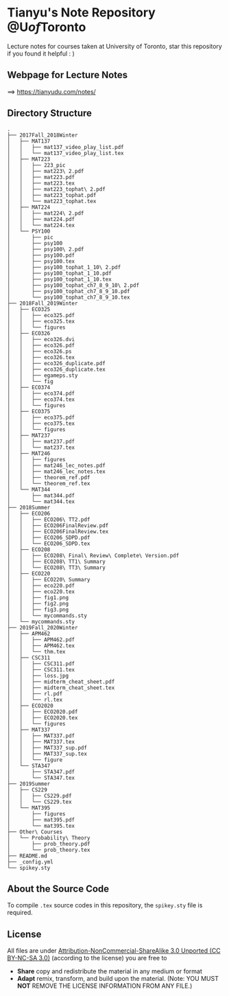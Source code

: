 # Tianyu's Note Repository @U*of*Toronto

Lecture notes for courses taken at University of Toronto, star this repository if you found it helpful : )

## Webpage for Lecture Notes

==> https://tianyudu.com/notes/

## Directory Structure

```text
.
├── 2017Fall_2018Winter
│   ├── MAT137
│   │   ├── mat137_video_play_list.pdf
│   │   └── mat137_video_play_list.tex
│   ├── MAT223
│   │   ├── 223_pic
│   │   ├── mat223\ 2.pdf
│   │   ├── mat223.pdf
│   │   ├── mat223.tex
│   │   ├── mat223_tophat\ 2.pdf
│   │   ├── mat223_tophat.pdf
│   │   └── mat223_tophat.tex
│   ├── MAT224
│   │   ├── mat224\ 2.pdf
│   │   ├── mat224.pdf
│   │   └── mat224.tex
│   └── PSY100
│       ├── pic
│       ├── psy100
│       ├── psy100\ 2.pdf
│       ├── psy100.pdf
│       ├── psy100.tex
│       ├── psy100_tophat_1_10\ 2.pdf
│       ├── psy100_tophat_1_10.pdf
│       ├── psy100_tophat_1_10.tex
│       ├── psy100_tophat_ch7_8_9_10\ 2.pdf
│       ├── psy100_tophat_ch7_8_9_10.pdf
│       └── psy100_tophat_ch7_8_9_10.tex
├── 2018Fall_2019Winter
│   ├── ECO325
│   │   ├── eco325.pdf
│   │   ├── eco325.tex
│   │   └── figures
│   ├── ECO326
│   │   ├── eco326.dvi
│   │   ├── eco326.pdf
│   │   ├── eco326.ps
│   │   ├── eco326.tex
│   │   ├── eco326_duplicate.pdf
│   │   ├── eco326_duplicate.tex
│   │   ├── egameps.sty
│   │   └── fig
│   ├── ECO374
│   │   ├── eco374.pdf
│   │   ├── eco374.tex
│   │   └── figures
│   ├── ECO375
│   │   ├── eco375.pdf
│   │   ├── eco375.tex
│   │   └── figures
│   ├── MAT237
│   │   ├── mat237.pdf
│   │   └── mat237.tex
│   ├── MAT246
│   │   ├── figures
│   │   ├── mat246_lec_notes.pdf
│   │   ├── mat246_lec_notes.tex
│   │   ├── theorem_ref.pdf
│   │   └── theorem_ref.tex
│   └── MAT344
│       ├── mat344.pdf
│       └── mat344.tex
├── 2018Summer
│   ├── ECO206
│   │   ├── ECO206\ TT2.pdf
│   │   ├── ECO206FinalReview.pdf
│   │   ├── ECO206FinalReview.tex
│   │   ├── ECO206_SDPD.pdf
│   │   └── ECO206_SDPD.tex
│   ├── ECO208
│   │   ├── ECO208\ Final\ Review\ Complete\ Version.pdf
│   │   ├── ECO208\ TT1\ Summary
│   │   └── ECO208\ TT3\ Summary
│   ├── ECO220
│   │   ├── ECO220\ Summary
│   │   ├── eco220.pdf
│   │   ├── eco220.tex
│   │   ├── fig1.png
│   │   ├── fig2.png
│   │   ├── fig3.png
│   │   └── mycommands.sty
│   └── mycommands.sty
├── 2019Fall_2020Winter
│   ├── APM462
│   │   ├── APM462.pdf
│   │   ├── APM462.tex
│   │   └── thm.tex
│   ├── CSC311
│   │   ├── CSC311.pdf
│   │   ├── CSC311.tex
│   │   ├── loss.jpg
│   │   ├── midterm_cheat_sheet.pdf
│   │   ├── midterm_cheat_sheet.tex
│   │   ├── rl.pdf
│   │   └── rl.tex
│   ├── ECO2020
│   │   ├── ECO2020.pdf
│   │   ├── ECO2020.tex
│   │   └── figures
│   ├── MAT337
│   │   ├── MAT337.pdf
│   │   ├── MAT337.tex
│   │   ├── MAT337_sup.pdf
│   │   ├── MAT337_sup.tex
│   │   └── figure
│   └── STA347
│       ├── STA347.pdf
│       └── STA347.tex
├── 2019Summer
│   ├── CS229
│   │   ├── CS229.pdf
│   │   └── CS229.tex
│   └── MAT395
│       ├── figures
│       ├── mat395.pdf
│       └── mat395.tex
├── Other\ Courses
│   └── Probability\ Theory
│       ├── prob_theory.pdf
│       └── prob_theory.tex
├── README.md
├── _config.yml
└── spikey.sty
```



## About the Source Code

To compile `.tex` source codes in this repository, the `spikey.sty` file is required.

## License

All files are under [Attribution-NonCommercial-ShareAlike 3.0 Unported (CC BY-NC-SA 3.0)](https://creativecommons.org/licenses/by-nc-sa/3.0/deed.en)
(according to the license) you are free to

- **Share** copy and redistribute the material in any medium or format
- **Adapt** remix, transform, and build upon the material. (Note: YOU MUST **NOT** REMOVE THE LICENSE INFORMATION FROM ANY FILE.)
